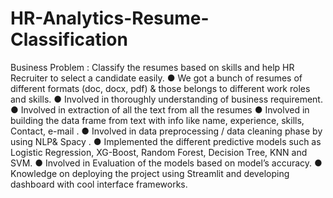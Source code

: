 # HR-Analytics-Resume-Classification
Business Problem : Classify the resumes based on skills and help HR Recruiter to select a candidate easily.
●	We got a bunch of resumes of different formats (doc, docx, pdf) & those belongs to different work roles and skills.
●	Involved in thoroughly understanding of business requirement.
●	Involved in extraction of  all the text from all the resumes
●	Involved in building the data frame from text with info like name, experience, skills, Contact, e-mail .
●	Involved in data preprocessing / data cleaning phase  by using NLP& Spacy .
●	Implemented the different predictive models such as Logistic Regression, XG-Boost, Random Forest, Decision Tree, KNN and SVM.
●	Involved in Evaluation of the models based on model’s accuracy.
●	Knowledge on deploying the project using Streamlit and developing dashboard with cool interface  frameworks.
